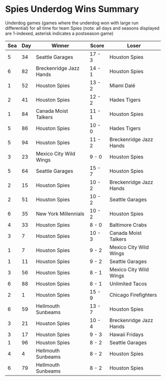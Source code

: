 # Spies Underdog Wins Summary



Underdog games (games where the underdog won with large run differential) for all time for team Spies (note: all days and seasons displayed are 1-indexed, asterisk indicates a postseason game)


| Sea | Day | Winner | Score | Loser | 
| ------ |------ |------ |------ |------ |
| 5 | 34 | Seattle Garages | 17 - 3 | Houston Spies | 
| 6 | 82 | Breckenridge Jazz Hands | 14 - 1 | Houston Spies | 
| 1 | 52 | Houston Spies | 13 - 2 | Miami Dalé | 
| 2 | 41 | Houston Spies | 12 - 2 | Hades Tigers | 
| 1 | 84 | Canada Moist Talkers | 11 - 1 | Houston Spies | 
| 5 | 86 | Houston Spies | 10 - 0 | Hades Tigers | 
| 5 | 94 | Houston Spies | 11 - 2 | Breckenridge Jazz Hands | 
| 3 | 23 | Mexico City Wild Wings | 9 - 0 | Houston Spies | 
| 5 | 64 | Seattle Garages | 15 - 7 | Houston Spies | 
| 2 | 15 | Houston Spies | 10 - 2 | Breckenridge Jazz Hands | 
| 2 | 51 | Houston Spies | 10 - 2 | Seattle Garages | 
| 6 | 35 | New York Millennials | 10 - 2 | Houston Spies | 
| 4 | 33 | Houston Spies | 8 - 0 | Baltimore Crabs | 
| 3 | 7 | Houston Spies | 10 - 3 | Canada Moist Talkers | 
| 1 | 7 | Houston Spies | 9 - 2 | Mexico City Wild Wings | 
| 1 | 11 | Houston Spies | 9 - 2 | Seattle Garages | 
| 3 | 56 | Houston Spies | 8 - 1 | Mexico City Wild Wings | 
| 6 | 88 | Houston Spies | 8 - 1 | Unlimited Tacos | 
| 2 | 1 | Houston Spies | 15 - 9 | Chicago Firefighters | 
| 6 | 59 | Hellmouth Sunbeams | 13 - 7 | Houston Spies | 
| 3 | 21 | Houston Spies | 10 - 4 | Breckenridge Jazz Hands | 
| 3 | 17 | Houston Spies | 9 - 3 | Hawaii Fridays | 
| 1 | 96 | Houston Spies | 8 - 2 | Seattle Garages | 
| 4 | 4 | Hellmouth Sunbeams | 8 - 2 | Houston Spies | 
| 6 | 79 | Hellmouth Sunbeams | 8 - 2 | Houston Spies | 


